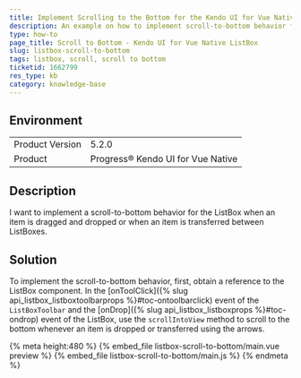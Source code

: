 ```yaml
---
title: Implement Scrolling to the Bottom for the Kendo UI for Vue Native ListBox
description: An example on how to implement scroll-to-bottom behavior for the Kendo UI for Vue Native ListBox
type: how-to
page_title: Scroll to Bottom - Kendo UI for Vue Native ListBox
slug: listbox-scroll-to-bottom
tags: listbox, scroll, scroll to bottom
ticketid: 1662799
res_type: kb
category: knowledge-base
---
```


## Environment

<table>
    <tbody>
	    <tr>
	    	<td>Product Version</td>
	    	<td>5.2.0</td>
	    </tr>
	    <tr>
	    	<td>Product</td>
	    	<td>Progress® Kendo UI for Vue Native</td>
	    </tr>
    </tbody>
</table>


## Description

I want to implement a scroll-to-bottom behavior for the ListBox when an item is dragged and dropped or when an item is transferred between ListBoxes.

## Solution

To implement the scroll-to-bottom behavior, first, obtain a reference to the ListBox component. In the [onToolClick]({% slug api_listbox_listboxtoolbarprops %}#toc-ontoolbarclick) event of the `ListBoxToolbar` and the [onDrop]({% slug api_listbox_listboxprops %}#toc-ondrop) event of the ListBox, use the `scrollIntoView` method to scroll to the bottom whenever an item is dropped or transferred using the arrows.

{% meta height:480 %}
{% embed_file listbox-scroll-to-bottom/main.vue preview %}
{% embed_file listbox-scroll-to-bottom/main.js %}
{% endmeta %}
